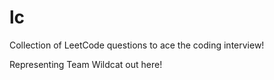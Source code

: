 # lc

Collection of LeetCode questions to ace the coding interview! 


Representing Team Wildcat out here!
